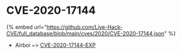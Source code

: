 # CVE-2020-17144
{% embed url="https://github.com/Live-Hack-CVE/full_database/blob/main/cves/2020/CVE-2020-17144.json" %}

* Airboi ~> [CVE-2020-17144-EXP](https://www.alice-snow.ru/2020/database/cve-2020-17144/cve-2020-17144-exp-airboi)
